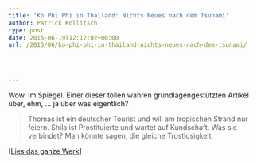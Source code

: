 ```yaml
---
title: 'Ko Phi Phi in Thailand: Nichts Neues nach dem Tsunami'
author: Patrick Kollitsch
type: post
date: 2015-06-19T12:12:02+00:00
url: /2015/06/ko-phi-phi-in-thailand-nichts-neues-nach-dem-tsunami/




---
```

Wow. Im Spiegel. Einer dieser tollen wahren grundlagengestützten Artikel über, ehm, ... ja über was eigentlich?

> Thomas ist ein deutscher Tourist und will am tropischen Strand nur feiern. Shila ist Prostituierte und wartet auf Kundschaft. Was sie verbindet? Man könnte sagen, die gleiche Trostlosigkeit.

[<a href="http://www.spiegel.de/reise/fernweh/ko-phi-phi-in-thailand-tourist-und-prostituierte-a-1039473.html" target="_blank">Lies das ganze Werk</a>]